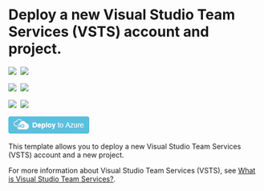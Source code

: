 # Deploy a new Visual Studio Team Services (VSTS) account and project.

<IMG SRC="https://azbotstorage.blob.core.windows.net/badges/101-visual-studio-team-services-project-create/PublicLastTestDate.svg" />&nbsp;
<IMG SRC="https://azbotstorage.blob.core.windows.net/badges/101-visual-studio-team-services-project-create/PublicDeployment.svg" />&nbsp;

<IMG SRC="https://azbotstorage.blob.core.windows.net/badges/101-visual-studio-team-services-project-create/FairfaxLastTestDate.svg" />&nbsp;
<IMG SRC="https://azbotstorage.blob.core.windows.net/badges/101-visual-studio-team-services-project-create/FairfaxDeployment.svg" />&nbsp;

<IMG SRC="https://azbotstorage.blob.core.windows.net/badges/101-visual-studio-team-services-project-create/BestPracticeResult.svg" />&nbsp;
<IMG SRC="https://azbotstorage.blob.core.windows.net/badges/101-visual-studio-team-services-project-create/CredScanResult.svg" />&nbsp;

<a href="https://portal.azure.com/#create/Microsoft.Template/uri/https%3A%2F%2Fraw.githubusercontent.com%2Fazure%2Fazure-quickstart-templates%2Fmaster%2F101-visual-studio-team-services-project-create%2Fazuredeploy.json" target="_blank">
    <img src="https://raw.githubusercontent.com/Azure/azure-quickstart-templates/master/1-CONTRIBUTION-GUIDE/images/deploytoazure.png"/>
</a>

This template allows you to deploy a new Visual Studio Team Services (VSTS) account and a new project.

For more information about Visual Studio Team Services (VSTS), see [What is Visual Studio Team Services?](https://www.visualstudio.com/team-services/).
